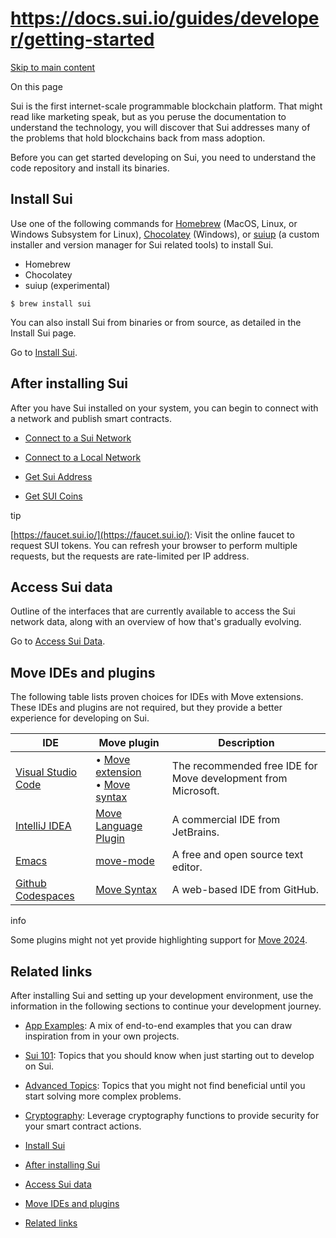 # https://docs.sui.io/guides/developer/getting-started

[Skip to main content](https://docs.sui.io/guides/developer/getting-started#__docusaurus_skipToContent_fallback)

On this page

Sui is the first internet-scale programmable blockchain platform. That might read like marketing speak, but as you peruse the documentation to understand the technology, you will discover that Sui addresses many of the problems that hold blockchains back from mass adoption.

Before you can get started developing on Sui, you need to understand the code repository and install its binaries.

## Install Sui [​](https://docs.sui.io/guides/developer/getting-started\#install-sui "Direct link to Install Sui")

Use one of the following commands for [Homebrew](https://brew.sh/) (MacOS, Linux, or Windows Subsystem for Linux), [Chocolatey](https://chocolatey.org/) (Windows), or [suiup](https://github.com/MystenLabs/suiup) (a custom installer and version manager for Sui related tools) to install Sui.

- Homebrew
- Chocolatey
- suiup (experimental)

```codeBlockLines_p187
$ brew install sui

```

You can also install Sui from binaries or from source, as detailed in the Install Sui page.

Go to [Install Sui](https://docs.sui.io/guides/developer/getting-started/sui-install).

## After installing Sui [​](https://docs.sui.io/guides/developer/getting-started\#after-installing-sui "Direct link to After installing Sui")

After you have Sui installed on your system, you can begin to connect with a network and publish smart contracts.

- [Connect to a Sui Network](https://docs.sui.io/guides/developer/getting-started/connect)

- [Connect to a Local Network](https://docs.sui.io/guides/developer/getting-started/local-network)

- [Get Sui Address](https://docs.sui.io/guides/developer/getting-started/get-address)

- [Get SUI Coins](https://docs.sui.io/guides/developer/getting-started/get-coins)



tip





[https://faucet.sui.io/](https://faucet.sui.io/): Visit the online faucet to request SUI tokens. You can refresh your browser to perform multiple requests, but the requests are rate-limited per IP address.


## Access Sui data [​](https://docs.sui.io/guides/developer/getting-started\#access-sui-data "Direct link to Access Sui data")

Outline of the interfaces that are currently available to access the Sui network data, along with an overview of how that's gradually evolving.

Go to [Access Sui Data](https://docs.sui.io/guides/developer/getting-started/data-serving).

## Move IDEs and plugins [​](https://docs.sui.io/guides/developer/getting-started\#move-ides-and-plugins "Direct link to Move IDEs and plugins")

The following table lists proven choices for IDEs with Move extensions. These IDEs and plugins are not required, but they provide a better experience for developing on Sui.

| IDE | Move plugin | Description |
| --- | --- | --- |
| [Visual Studio Code](https://code.visualstudio.com/) | • [Move extension](https://marketplace.visualstudio.com/items?itemName=mysten.move)<br>• [Move syntax](https://marketplace.visualstudio.com/items?itemName=damirka.move-syntax) | The recommended free IDE for Move development from Microsoft. |
| [IntelliJ IDEA](https://www.jetbrains.com/idea/) | [Move Language Plugin](https://plugins.jetbrains.com/plugin/14721-move-language) | A commercial IDE from JetBrains. |
| [Emacs](https://www.gnu.org/software/emacs/) | [move-mode](https://github.com/amnn/move-mode) | A free and open source text editor. |
| [Github Codespaces](https://github.com/features/codespaces) | [Move Syntax](https://marketplace.visualstudio.com/items?itemName=damirka.move-syntax) | A web-based IDE from GitHub. |

info

Some plugins might not yet provide highlighting support for [Move 2024](https://docs.sui.io/guides/developer/advanced/move-2024-migration).

## Related links [​](https://docs.sui.io/guides/developer/getting-started\#related-links "Direct link to Related links")

After installing Sui and setting up your development environment, use the information in the following sections to continue your development journey.

- [App Examples](https://docs.sui.io/guides/developer/app-examples): A mix of end-to-end examples that you can draw inspiration from in your own projects.
- [Sui 101](https://docs.sui.io/guides/developer/sui-101): Topics that you should know when just starting out to develop on Sui.
- [Advanced Topics](https://docs.sui.io/guides/developer/advanced): Topics that you might not find beneficial until you start solving more complex problems.
- [Cryptography](https://docs.sui.io/guides/developer/cryptography): Leverage cryptography functions to provide security for your smart contract actions.

- [Install Sui](https://docs.sui.io/guides/developer/getting-started#install-sui)
- [After installing Sui](https://docs.sui.io/guides/developer/getting-started#after-installing-sui)
- [Access Sui data](https://docs.sui.io/guides/developer/getting-started#access-sui-data)
- [Move IDEs and plugins](https://docs.sui.io/guides/developer/getting-started#move-ides-and-plugins)
- [Related links](https://docs.sui.io/guides/developer/getting-started#related-links)